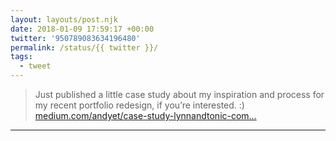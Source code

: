 ```yaml
---
layout: layouts/post.njk
date: 2018-01-09 17:59:17 +00:00
twitter: '950789083634196480'
permalink: /status/{{ twitter }}/
tags: 
  - tweet
---
```


> Just published a little case study about my inspiration and process for my recent portfolio redesign, if you’re interested. :)  
> [medium.com/andyet/case-study-lynnandtonic-com…](https://medium.com/andyet/case-study-lynnandtonic-com-2017-refresh-134620dbd12a)

---
